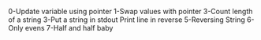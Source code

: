0-Update variable using pointer
1-Swap values with pointer
3-Count length of a string
3-Put a string in stdout
Print line in reverse
5-Reversing String
6- Only evens
7-Half and half baby
